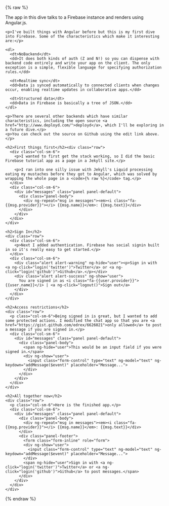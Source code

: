 <div ng-app="myapp">
{% raw %}
  <div ng-controller="MyController">
    <p>The app in this dive talks to a Firebase instance and renders using Angular.js.</p>

    <p>I've built things with Angular before but this is my first dive into Firebase. Some of the characteristics which make it interesting are:</p>
      
    <dl>
      <dt>NoBackend</dt>
      <dd>It does both kinds of auth (Z and N!) so you can dispense with backend code entirely and write your app on the client. The only exception is a simple, flexible language for specifying authorization rules.</dd>
    
      <dt>Realtime sync</dt>
      <dd>Data is synced automatically to connected clients when changes occur, enabling realtime updates in collaborative apps.</dd>
    
      <dt>Structured data</dt>
      <dd>Data in Firebase is basically a tree of JSON.</dd>
    </dl>      
    
    <p>There are several other backends which have similar characteristics, including the open source <a href="http://www.deployd.com/">deployd</a>, which I'll be exploring in a future dive.</p>
    <p>You can check out the source on Github using the edit link above.</p>
  
    <h2>First things first</h2><div class="row">
      <div class="col-sm-6">
        <p>I wanted to first get the stack working, so I did the basic Firebase tutorial app as a page in a Jekyll site.</p>
        
        <p>I ran into one silly issue with Jekyll's Liquid processing eating my mustaches before they got to Angular, which was solved by wrapping the whole page in a <code>{% raw %}</code> tag.</p>
      </div>
      <div class="col-sm-6">
        <div id="messages" class="panel panel-default">
          <div class="panel-body">
            <div ng-repeat="msg in messages"><em><i class="fa-{{msg.provider}}"></i> {{msg.name}}</em>: {{msg.text}}</div>
          </div>
        </div>
      </div>
    </div>

    <h2>Sign In</h2>
    <div class="row">
      <div class="col-sm-6">
        <p>Next I added authentication. Firebase has social signin built in so it's really easy to get started.</p>
      </div>
      <div class="col-sm-6">
        <div class="alert alert-warning" ng-hide="user"><p>Sign in with  <a ng-click="login('twitter')">Twitter</a> or <a ng-click="login('github')">Github</a>.</p></div>
        <div class="alert alert-success" ng-show="user">
          You are signed in as <i class="fa-{{user.provider}}"> {{user.name}}</i> | <a ng-click="logout()">Sign out</a>
        </div>
      </div>
    </div>

    <h2>Access restrictions</h2>
    <div class="row">
      <p class="col-sm-6">Being signed in is great, but I wanted to add some protected actions. I modified the chat app so that you are <a href="https://gist.github.com/edrex/6626021">only allowed</a> to post a message if you are signed in.</p>
      <div class="col-sm-6">
        <div id="messages" class="panel panel-default">
          <div class="panel-body">
            <span ng-hide="user">This would be an input field if you were signed in.</span>
            <div ng-show="user">
              <input class="form-control" type="text" ng-model="text" ng-keydown="addMessage($event)" placeholder="Message...">
            </div>
          </div>
        </div>
      </div>
    </div>

    <h2>All together now</h2>
    <div class="row">
      <p class="col-sm-6">Here is the finished app.</p>
      <div class="col-sm-6">
        <div id="messages" class="panel panel-default">
          <div class="panel-body">
            <div ng-repeat="msg in messages"><em><i class="fa-{{msg.provider}}"></i> {{msg.name}}</em>: {{msg.text}}</div>
          </div>
          <div class="panel-footer">
            <form class="form-inline" role="form">
            <div ng-show="user">
              <input class="form-control" type="text" ng-model="text" ng-keydown="addMessage($event)" placeholder="Message...">
            </div>
            <span ng-hide="user">Sign in with <a ng-click="login('twitter')">Twitter</a> or <a ng-click="login('github')">Github</a> to post messages.</span>
          </div>
        </div>
      </div>
    </div>
  </div>
{% endraw %}
</div>
